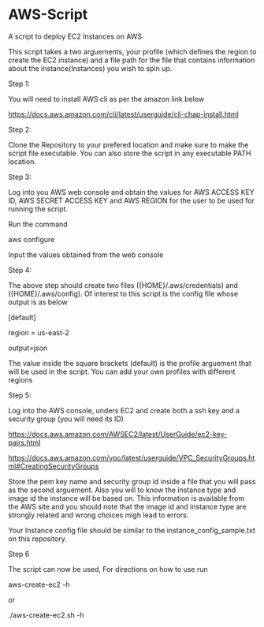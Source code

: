 # AWS-Script
A script to deploy EC2 Instances on AWS

This script takes a two arguements, your profile (which defines the region to create the EC2 instance) and a file path for the file that contains information about the instance(Instances) you wish to spin up.


Step 1: 

You will need to install AWS cli as per the amazon link below

https://docs.aws.amazon.com/cli/latest/userguide/cli-chap-install.html

Step 2: 

Clone the Repository to your prefered location and make sure to make the script file executable. You can also store the script in any executable PATH location.

Step 3: 

Log into you AWS web console and obtain the values for AWS ACCESS KEY ID, AWS SECRET ACCESS KEY and AWS REGION for the user to be used for running the script.

Run the command 

aws configure

Input the values obtained from the web console

Step 4: 

The above step should create two files ({HOME}/.aws/credentials) and ({HOME}/.aws/config). Of interest to this script is the config file whose output is as below

[default]

region = us-east-2

output=json

The value inside the square brackets (default) is the profile arguement that will be used in the script. You can add your own profiles with different regions


Step 5: 

Log into the AWS console, unders EC2 and create both a ssh key and a security group (you will need its ID)

https://docs.aws.amazon.com/AWSEC2/latest/UserGuide/ec2-key-pairs.html

https://docs.aws.amazon.com/vpc/latest/userguide/VPC_SecurityGroups.html#CreatingSecurityGroups

Store the pem key name and security group id inside a file that you will pass as the second arguement. Also you will to know the instance type and image id the instance will be based on. This information is available from the AWS site and you should note that the image id and instance type are strongly related and wrong choices migh lead to errors.

Your Instance config file should be similar to the instance_config_sample.txt on this repository.


Step 6

The script can now be used, For directions on how to use run 

aws-create-ec2 -h

or

./aws-create-ec2.sh -h
